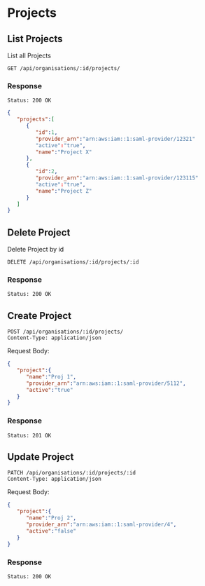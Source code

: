 # Projects

## List Projects

List all Projects

```
GET /api/organisations/:id/projects/
```

### Response

```
Status: 200 OK
```

```json
{
   "projects":[
      {
         "id":1,
         "provider_arn":"arn:aws:iam::1:saml-provider/12321"
         "active":"true",
         "name":"Project X"
      },
      {
         "id":2,
         "provider_arn":"arn:aws:iam::1:saml-provider/123115"
         "active":"true",
         "name":"Project Z"
      }
   ]
}
```

## Delete Project

Delete Project by id

```
DELETE /api/organisations/:id/projects/:id
```
### Response

```
Status: 200 OK
```

## Create Project

```
POST /api/organisations/:id/projects/
Content-Type: application/json
```
Request Body:
```json
{
   "project":{
      "name":"Proj 1",
      "provider_arn":"arn:aws:iam::1:saml-provider/5112",
      "active":"true"
   }
}
```

### Response

```
Status: 201 OK
```

## Update Project

```
PATCH /api/organisations/:id/projects/:id
Content-Type: application/json
```
Request Body:
```json
{
   "project":{
      "name":"Proj 2",
      "provider_arn":"arn:aws:iam::1:saml-provider/4",
      "active":"false"
   }
}
```

### Response

```
Status: 200 OK
```
